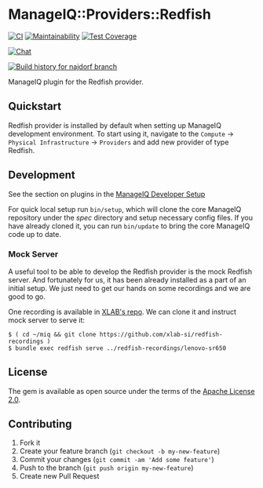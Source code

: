 # ManageIQ::Providers::Redfish

[![CI](https://github.com/ManageIQ/manageiq-providers-redfish/actions/workflows/ci.yaml/badge.svg?branch=najdorf)](https://github.com/ManageIQ/manageiq-providers-redfish/actions/workflows/ci.yaml)
[![Maintainability](https://api.codeclimate.com/v1/badges/80ba546f5ac1d1fd09fc/maintainability)](https://codeclimate.com/github/ManageIQ/manageiq-providers-redfish/maintainability)
[![Test Coverage](https://api.codeclimate.com/v1/badges/80ba546f5ac1d1fd09fc/test_coverage)](https://codeclimate.com/github/ManageIQ/manageiq-providers-redfish/test_coverage)

[![Chat](https://badges.gitter.im/Join%20Chat.svg)](https://gitter.im/ManageIQ/manageiq-providers-redfish?utm_source=badge&utm_medium=badge&utm_campaign=pr-badge&utm_content=badge)

[![Build history for najdorf branch](https://buildstats.info/github/chart/ManageIQ/manageiq-providers-redfish?branch=najdorf&buildCount=50&includeBuildsFromPullRequest=false&showstats=false)](https://github.com/ManageIQ/manageiq-providers-redfish/actions?query=branch%3Amaster)

ManageIQ plugin for the Redfish provider.

## Quickstart

Redfish provider is installed by default when setting up ManageIQ development
environment. To start using it, navigate to the `Compute` ->
`Physical Infrastructure` -> `Providers` and add new provider of type Redfish.

## Development

See the section on plugins in the [ManageIQ Developer Setup](http://manageiq.org/docs/guides/developer_setup/plugins)

For quick local setup run `bin/setup`, which will clone the core ManageIQ repository under the *spec* directory and setup necessary config files. If you have already cloned it, you can run `bin/update` to bring the core ManageIQ code up to date.

### Mock Server

A useful tool to be able to develop the Redfish provider is the mock
Redfish server. And fortunately for us, it has been already installed as a
part of an initial setup. We just need to get our hands on some recordings and
we are good to go.

One recording is available in [XLAB's repo][redfish-recordings]. We can clone
it and instruct mock server to serve it:

    $ ( cd ~/miq && git clone https://github.com/xlab-si/redfish-recordings )
    $ bundle exec redfish serve ../redfish-recordings/lenovo-sr650

   [redfish-recordings]: https://github.com/xlab-si/redfish-recordings
                         (XLAB's repo with Redfish recordings)

## License

The gem is available as open source under the terms of the [Apache License 2.0](http://www.apache.org/licenses/LICENSE-2.0).

## Contributing

1. Fork it
2. Create your feature branch (`git checkout -b my-new-feature`)
3. Commit your changes (`git commit -am 'Add some feature'`)
4. Push to the branch (`git push origin my-new-feature`)
5. Create new Pull Request
